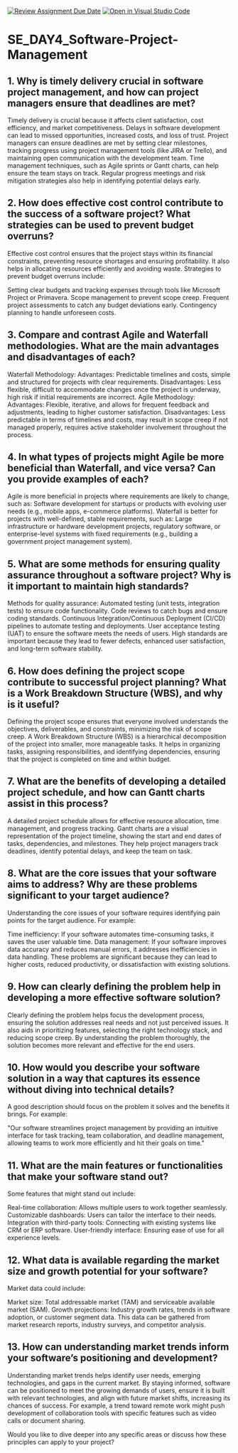 [![Review Assignment Due Date](https://classroom.github.com/assets/deadline-readme-button-22041afd0340ce965d47ae6ef1cefeee28c7c493a6346c4f15d667ab976d596c.svg)](https://classroom.github.com/a/9pw6JKcu)
[![Open in Visual Studio Code](https://classroom.github.com/assets/open-in-vscode-2e0aaae1b6195c2367325f4f02e2d04e9abb55f0b24a779b69b11b9e10269abc.svg)](https://classroom.github.com/online_ide?assignment_repo_id=18435972&assignment_repo_type=AssignmentRepo)
# SE_DAY4_Software-Project-Management
## 1. Why is timely delivery crucial in software project management, and how can project managers ensure that deadlines are met?
Timely delivery is crucial because it affects client satisfaction, cost efficiency, and market competitiveness. Delays in software development can lead to missed opportunities, increased costs, and loss of trust. Project managers can ensure deadlines are met by setting clear milestones, tracking progress using project management tools (like JIRA or Trello), and maintaining open communication with the development team. Time management techniques, such as Agile sprints or Gantt charts, can help ensure the team stays on track. Regular progress meetings and risk mitigation strategies also help in identifying potential delays early.

## 2. How does effective cost control contribute to the success of a software project? What strategies can be used to prevent budget overruns?
Effective cost control ensures that the project stays within its financial constraints, preventing resource shortages and ensuring profitability. It also helps in allocating resources efficiently and avoiding waste. Strategies to prevent budget overruns include:

Setting clear budgets and tracking expenses through tools like Microsoft Project or Primavera.
Scope management to prevent scope creep.
Frequent project assessments to catch any budget deviations early.
Contingency planning to handle unforeseen costs.

## 3. Compare and contrast Agile and Waterfall methodologies. What are the main advantages and disadvantages of each?
Waterfall Methodology:
Advantages: Predictable timelines and costs, simple and structured for projects with clear requirements.
Disadvantages: Less flexible, difficult to accommodate changes once the project is underway, high risk if initial requirements are incorrect.
Agile Methodology:
Advantages: Flexible, iterative, and allows for frequent feedback and adjustments, leading to higher customer satisfaction.
Disadvantages: Less predictable in terms of timelines and costs, may result in scope creep if not managed properly, requires active stakeholder involvement throughout the process.

## 4. In what types of projects might Agile be more beneficial than Waterfall, and vice versa? Can you provide examples of each?
Agile is more beneficial in projects where requirements are likely to change, such as:
Software development for startups or products with evolving user needs (e.g., mobile apps, e-commerce platforms).
Waterfall is better for projects with well-defined, stable requirements, such as:
Large infrastructure or hardware development projects, regulatory software, or enterprise-level systems with fixed requirements (e.g., building a government project management system).
## 5. What are some methods for ensuring quality assurance throughout a software project? Why is it important to maintain high standards?

Methods for quality assurance:
Automated testing (unit tests, integration tests) to ensure code functionality.
Code reviews to catch bugs and ensure coding standards.
Continuous Integration/Continuous Deployment (CI/CD) pipelines to automate testing and deployments.
User acceptance testing (UAT) to ensure the software meets the needs of users.
High standards are important because they lead to fewer defects, enhanced user satisfaction, and long-term software stability.

## 6. How does defining the project scope contribute to successful project planning? What is a Work Breakdown Structure (WBS), and why is it useful?

Defining the project scope ensures that everyone involved understands the objectives, deliverables, and constraints, minimizing the risk of scope creep. A Work Breakdown Structure (WBS) is a hierarchical decomposition of the project into smaller, more manageable tasks. It helps in organizing tasks, assigning responsibilities, and identifying dependencies, ensuring that the project is completed on time and within budget.
## 7. What are the benefits of developing a detailed project schedule, and how can Gantt charts assist in this process?
A detailed project schedule allows for effective resource allocation, time management, and progress tracking. Gantt charts are a visual representation of the project timeline, showing the start and end dates of tasks, dependencies, and milestones. They help project managers track deadlines, identify potential delays, and keep the team on task.

## 8. What are the core issues that your software aims to address? Why are these problems significant to your target audience?
Understanding the core issues of your software requires identifying pain points for the target audience. For example:

Time inefficiency: If your software automates time-consuming tasks, it saves the user valuable time.
Data management: If your software improves data accuracy and reduces manual errors, it addresses inefficiencies in data handling. These problems are significant because they can lead to higher costs, reduced productivity, or dissatisfaction with existing solutions.

## 9. How can clearly defining the problem help in developing a more effective software solution?
Clearly defining the problem helps focus the development process, ensuring the solution addresses real needs and not just perceived issues. It also aids in prioritizing features, selecting the right technology stack, and reducing scope creep. By understanding the problem thoroughly, the solution becomes more relevant and effective for the end users.

## 10. How would you describe your software solution in a way that captures its essence without diving into technical details?
A good description should focus on the problem it solves and the benefits it brings. For example:

"Our software streamlines project management by providing an intuitive interface for task tracking, team collaboration, and deadline management, allowing teams to work more efficiently and hit their goals on time."

## 11. What are the main features or functionalities that make your software stand out?
Some features that might stand out include:

Real-time collaboration: Allows multiple users to work together seamlessly.
Customizable dashboards: Users can tailor the interface to their needs.
Integration with third-party tools: Connecting with existing systems like CRM or ERP software.
User-friendly interface: Ensuring ease of use for all experience levels.

## 12. What data is available regarding the market size and growth potential for your software?
Market data could include:

Market size: Total addressable market (TAM) and serviceable available market (SAM).
Growth projections: Industry growth rates, trends in software adoption, or customer segment data. This data can be gathered from market research reports, industry surveys, and competitor analysis.
## 13. How can understanding market trends inform your software’s positioning and development?
Understanding market trends helps identify user needs, emerging technologies, and gaps in the current market. By staying informed, software can be positioned to meet the growing demands of users, ensure it is built with relevant technologies, and align with future market shifts, increasing its chances of success. For example, a trend toward remote work might push development of collaboration tools with specific features such as video calls or document sharing.

Would you like to dive deeper into any specific areas or discuss how these principles can apply to your project?
